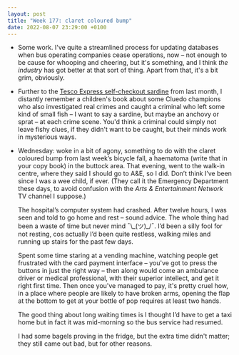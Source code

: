 ```yaml
---
layout: post
title: "Week 177: claret coloured bump"
date: 2022-08-07 23:29:00 +0100
---
```


- Some work. I've quite a streamlined process for updating databases when bus operating companies cease operations, now – not enough to be cause for whooping and cheering, but it's something, and I think _the industry_ has got better at that sort of thing. Apart from that, it's a bit grim, obviously.

- Further to the [Tesco Express self-checkout sardine](/2022/07/week-172) from last month, I distantly remember a children's book about some Cluedo champions who also investigated real crimes and caught a criminal who left some kind of small fish – I want to say a sardine, but maybe an anchovy or sprat – at each crime scene. You'd think a criminal could simply not leave fishy clues, if they didn't want to be caught, but their minds work in mysterious ways.

- Wednesday: woke in a bit of agony, something to do with the claret coloured bump from last week’s bicycle fall, a haematoma (write that in your copy book) in the buttock area.
That evening, went to the walk-in centre, where they said I should go to A&E, so I did.
Don’t think I’ve been since I was a wee child, if ever.
(They call it the Emergency Department these days, to avoid confusion with the _Arts & Entertainment Network_ TV channel I suppose.)

  The hospital’s computer system had crashed. After twelve hours, I was seen and told to go home and rest – sound advice. The whole thing had been a waste of time but never mind ¯\\\_(ツ)\_/¯. I’d been a silly fool for not resting, cos actually I’d been quite restless, walking miles and running up stairs for the past few days.

  Spent some time staring at a vending machine, watching people get frustrated with the card payment interface – you've got to press the buttons in just the right way – then along would come an ambulance driver or medical professional, with their superior intellect, and get it right first time. Then once you've managed to pay, it's pretty cruel how, in a place where people are likely to have broken arms, opening the flap at the bottom to get at your bottle of pop requires at least two hands.

  The good thing about long waiting times is I thought I’d have to get a taxi home but in fact it was mid-morning so the bus service had resumed. 

  I had some bagels proving in the fridge, but the extra time didn't matter; they still came out bad, but for other reasons.

